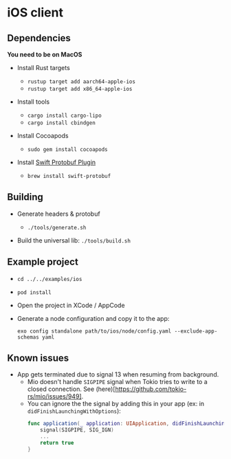 # iOS client

## Dependencies
**You need to be on MacOS**

* Install Rust targets
    * `rustup target add aarch64-apple-ios`
    * `rustup target add x86_64-apple-ios`
    
* Install tools
    * `cargo install cargo-lipo`
    * `cargo install cbindgen`

* Install Cocoapods
    * `sudo gem install cocoapods`

* Install [Swift Protobuf Plugin](https://github.com/apple/swift-protobuf/)
    * `brew install swift-protobuf`


## Building
* Generate headers & protobuf
    * `./tools/generate.sh`

* Build the universal lib: `./tools/build.sh`


## Example project

* `cd ../../examples/ios`
* `pod install`
* Open the project in XCode / AppCode
* Generate a node configuration and copy it to the app:

  `exo config standalone path/to/ios/node/config.yaml --exclude-app-schemas yaml`


## Known issues
* App gets terminated due to signal 13 when resuming from background.
  * Mio doesn't handle `SIGPIPE` signal when Tokio tries to write to a closed connection. See (here)[https://github.com/tokio-rs/mio/issues/949].
  * You can ignore the the signal by adding this in your app (ex: in `didFinishLaunchingWithOptions`):
    ```swift
    func application(_ application: UIApplication, didFinishLaunchingWithOptions launchOptions: [UIApplication.LaunchOptionsKey: Any]?) -> Bool {
        signal(SIGPIPE, SIG_IGN)
        ...
        return true
    }
    ```